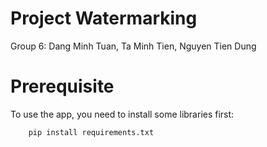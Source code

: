 # Project Watermarking
Group 6: Dang Minh Tuan, Ta Minh Tien, Nguyen Tien Dung
# Prerequisite
To use the app, you need to install some libraries first:
```
    pip install requirements.txt
```
